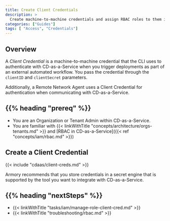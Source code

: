 ```yaml
---
title: Create Client Credentials
description: >
  Create machine-to-machine credentials and assign RBAC roles to them in Armory CD-as-a-Service.
categories: ["Guides"]
tags: [ "Access", "Credentials"]
---
```


## Overview

A _Client Credential_ is a machine-to-machine credential that the CLI uses to authenticate with CD-as-a-Service when you trigger deployments as part of an external automated workflow. You pass the credential through the `clientID` and `clientSecret` parameters.

Additionally, a Remote Network Agent uses a Client Credential for authentication when communicating with CD-as-a-Service.

## {{% heading "prereq" %}}

* You are an Organization or Tenant Admin within CD-as-a-Service.
* You are familiar with {{< linkWithTitle "concepts/architecture/orgs-tenants.md" >}} and [RBAC in CD-as-a-Service]({{< ref "concepts/iam/rbac.md" >}})


## Create a Client Credential

{{< include "cdaas/client-creds.md" >}}

Armory recommends that you store credentials in a secret engine that is supported by the tool you want to integrate with CD-as-a-Service.

## {{% heading "nextSteps" %}}

* {{< linkWithTitle "tasks/iam/manage-role-client-cred.md" >}}
* {{< linkWithTitle "troubleshooting/rbac.md" >}}

